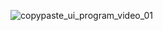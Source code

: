 
![copypaste_ui_program_video_01](https://github.com/user-attachments/assets/cd89790c-0fdf-4957-a08c-31186bf81e27)
